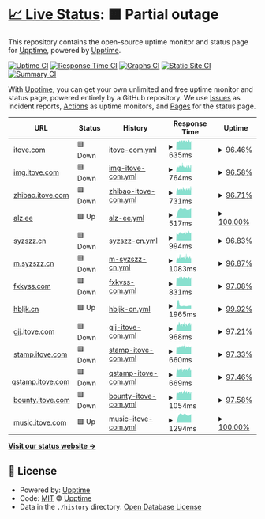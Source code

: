 # [📈 Live Status](https://up.itove.com): <!--live status--> **🟧 Partial outage**

This repository contains the open-source uptime monitor and status page for [Upptime](https://upptime.js.org), powered by [Upptime](https://github.com/upptime/upptime).

[![Uptime CI](https://github.com/alzee/up/workflows/Uptime%20CI/badge.svg)](https://github.com/alzee/up/actions?query=workflow%3A%22Uptime+CI%22)
[![Response Time CI](https://github.com/alzee/up/workflows/Response%20Time%20CI/badge.svg)](https://github.com/alzee/up/actions?query=workflow%3A%22Response+Time+CI%22)
[![Graphs CI](https://github.com/alzee/up/workflows/Graphs%20CI/badge.svg)](https://github.com/alzee/up/actions?query=workflow%3A%22Graphs+CI%22)
[![Static Site CI](https://github.com/alzee/up/workflows/Static%20Site%20CI/badge.svg)](https://github.com/alzee/up/actions?query=workflow%3A%22Static+Site+CI%22)
[![Summary CI](https://github.com/alzee/up/workflows/Summary%20CI/badge.svg)](https://github.com/alzee/up/actions?query=workflow%3A%22Summary+CI%22)

With [Upptime](https://upptime.js.org), you can get your own unlimited and free uptime monitor and status page, powered entirely by a GitHub repository. We use [Issues](https://github.com/upptime/upptime/issues) as incident reports, [Actions](https://github.com/alzee/up/actions) as uptime monitors, and [Pages](https://up.itove.com) for the status page.

<!--start: status pages-->
<!-- This summary is generated by Upptime (https://github.com/upptime/upptime) -->
<!-- Do not edit this manually, your changes will be overwritten -->
<!-- prettier-ignore -->
| URL | Status | History | Response Time | Uptime |
| --- | ------ | ------- | ------------- | ------ |
| <img alt="" src="https://icons.duckduckgo.com/ip3/itove.com.ico" height="13"> [itove.com](https://itove.com) | 🟥 Down | [itove-com.yml](https://github.com/alzee/up/commits/HEAD/history/itove-com.yml) | <details><summary><img alt="Response time graph" src="./graphs/itove-com/response-time-week.png" height="20"> 635ms</summary><br><a href="https://up.itove.com/history/itove-com"><img alt="Response time 634" src="https://img.shields.io/endpoint?url=https%3A%2F%2Fraw.githubusercontent.com%2Falzee%2Fup%2FHEAD%2Fapi%2Fitove-com%2Fresponse-time.json"></a><br><a href="https://up.itove.com/history/itove-com"><img alt="24-hour response time 641" src="https://img.shields.io/endpoint?url=https%3A%2F%2Fraw.githubusercontent.com%2Falzee%2Fup%2FHEAD%2Fapi%2Fitove-com%2Fresponse-time-day.json"></a><br><a href="https://up.itove.com/history/itove-com"><img alt="7-day response time 635" src="https://img.shields.io/endpoint?url=https%3A%2F%2Fraw.githubusercontent.com%2Falzee%2Fup%2FHEAD%2Fapi%2Fitove-com%2Fresponse-time-week.json"></a><br><a href="https://up.itove.com/history/itove-com"><img alt="30-day response time 634" src="https://img.shields.io/endpoint?url=https%3A%2F%2Fraw.githubusercontent.com%2Falzee%2Fup%2FHEAD%2Fapi%2Fitove-com%2Fresponse-time-month.json"></a><br><a href="https://up.itove.com/history/itove-com"><img alt="1-year response time 634" src="https://img.shields.io/endpoint?url=https%3A%2F%2Fraw.githubusercontent.com%2Falzee%2Fup%2FHEAD%2Fapi%2Fitove-com%2Fresponse-time-year.json"></a></details> | <details><summary><a href="https://up.itove.com/history/itove-com">96.46%</a></summary><a href="https://up.itove.com/history/itove-com"><img alt="All-time uptime 96.92%" src="https://img.shields.io/endpoint?url=https%3A%2F%2Fraw.githubusercontent.com%2Falzee%2Fup%2FHEAD%2Fapi%2Fitove-com%2Fuptime.json"></a><br><a href="https://up.itove.com/history/itove-com"><img alt="24-hour uptime 98.29%" src="https://img.shields.io/endpoint?url=https%3A%2F%2Fraw.githubusercontent.com%2Falzee%2Fup%2FHEAD%2Fapi%2Fitove-com%2Fuptime-day.json"></a><br><a href="https://up.itove.com/history/itove-com"><img alt="7-day uptime 96.46%" src="https://img.shields.io/endpoint?url=https%3A%2F%2Fraw.githubusercontent.com%2Falzee%2Fup%2FHEAD%2Fapi%2Fitove-com%2Fuptime-week.json"></a><br><a href="https://up.itove.com/history/itove-com"><img alt="30-day uptime 96.92%" src="https://img.shields.io/endpoint?url=https%3A%2F%2Fraw.githubusercontent.com%2Falzee%2Fup%2FHEAD%2Fapi%2Fitove-com%2Fuptime-month.json"></a><br><a href="https://up.itove.com/history/itove-com"><img alt="1-year uptime 96.92%" src="https://img.shields.io/endpoint?url=https%3A%2F%2Fraw.githubusercontent.com%2Falzee%2Fup%2FHEAD%2Fapi%2Fitove-com%2Fuptime-year.json"></a></details>
| <img alt="" src="https://icons.duckduckgo.com/ip3/img.itove.com.ico" height="13"> [img.itove.com](https://img.itove.com) | 🟥 Down | [img-itove-com.yml](https://github.com/alzee/up/commits/HEAD/history/img-itove-com.yml) | <details><summary><img alt="Response time graph" src="./graphs/img-itove-com/response-time-week.png" height="20"> 764ms</summary><br><a href="https://up.itove.com/history/img-itove-com"><img alt="Response time 847" src="https://img.shields.io/endpoint?url=https%3A%2F%2Fraw.githubusercontent.com%2Falzee%2Fup%2FHEAD%2Fapi%2Fimg-itove-com%2Fresponse-time.json"></a><br><a href="https://up.itove.com/history/img-itove-com"><img alt="24-hour response time 784" src="https://img.shields.io/endpoint?url=https%3A%2F%2Fraw.githubusercontent.com%2Falzee%2Fup%2FHEAD%2Fapi%2Fimg-itove-com%2Fresponse-time-day.json"></a><br><a href="https://up.itove.com/history/img-itove-com"><img alt="7-day response time 764" src="https://img.shields.io/endpoint?url=https%3A%2F%2Fraw.githubusercontent.com%2Falzee%2Fup%2FHEAD%2Fapi%2Fimg-itove-com%2Fresponse-time-week.json"></a><br><a href="https://up.itove.com/history/img-itove-com"><img alt="30-day response time 847" src="https://img.shields.io/endpoint?url=https%3A%2F%2Fraw.githubusercontent.com%2Falzee%2Fup%2FHEAD%2Fapi%2Fimg-itove-com%2Fresponse-time-month.json"></a><br><a href="https://up.itove.com/history/img-itove-com"><img alt="1-year response time 847" src="https://img.shields.io/endpoint?url=https%3A%2F%2Fraw.githubusercontent.com%2Falzee%2Fup%2FHEAD%2Fapi%2Fimg-itove-com%2Fresponse-time-year.json"></a></details> | <details><summary><a href="https://up.itove.com/history/img-itove-com">96.58%</a></summary><a href="https://up.itove.com/history/img-itove-com"><img alt="All-time uptime 97.03%" src="https://img.shields.io/endpoint?url=https%3A%2F%2Fraw.githubusercontent.com%2Falzee%2Fup%2FHEAD%2Fapi%2Fimg-itove-com%2Fuptime.json"></a><br><a href="https://up.itove.com/history/img-itove-com"><img alt="24-hour uptime 98.42%" src="https://img.shields.io/endpoint?url=https%3A%2F%2Fraw.githubusercontent.com%2Falzee%2Fup%2FHEAD%2Fapi%2Fimg-itove-com%2Fuptime-day.json"></a><br><a href="https://up.itove.com/history/img-itove-com"><img alt="7-day uptime 96.58%" src="https://img.shields.io/endpoint?url=https%3A%2F%2Fraw.githubusercontent.com%2Falzee%2Fup%2FHEAD%2Fapi%2Fimg-itove-com%2Fuptime-week.json"></a><br><a href="https://up.itove.com/history/img-itove-com"><img alt="30-day uptime 97.03%" src="https://img.shields.io/endpoint?url=https%3A%2F%2Fraw.githubusercontent.com%2Falzee%2Fup%2FHEAD%2Fapi%2Fimg-itove-com%2Fuptime-month.json"></a><br><a href="https://up.itove.com/history/img-itove-com"><img alt="1-year uptime 97.03%" src="https://img.shields.io/endpoint?url=https%3A%2F%2Fraw.githubusercontent.com%2Falzee%2Fup%2FHEAD%2Fapi%2Fimg-itove-com%2Fuptime-year.json"></a></details>
| <img alt="" src="https://icons.duckduckgo.com/ip3/zhibao.itove.com.ico" height="13"> [zhibao.itove.com](https://zhibao.itove.com) | 🟥 Down | [zhibao-itove-com.yml](https://github.com/alzee/up/commits/HEAD/history/zhibao-itove-com.yml) | <details><summary><img alt="Response time graph" src="./graphs/zhibao-itove-com/response-time-week.png" height="20"> 731ms</summary><br><a href="https://up.itove.com/history/zhibao-itove-com"><img alt="Response time 730" src="https://img.shields.io/endpoint?url=https%3A%2F%2Fraw.githubusercontent.com%2Falzee%2Fup%2FHEAD%2Fapi%2Fzhibao-itove-com%2Fresponse-time.json"></a><br><a href="https://up.itove.com/history/zhibao-itove-com"><img alt="24-hour response time 789" src="https://img.shields.io/endpoint?url=https%3A%2F%2Fraw.githubusercontent.com%2Falzee%2Fup%2FHEAD%2Fapi%2Fzhibao-itove-com%2Fresponse-time-day.json"></a><br><a href="https://up.itove.com/history/zhibao-itove-com"><img alt="7-day response time 731" src="https://img.shields.io/endpoint?url=https%3A%2F%2Fraw.githubusercontent.com%2Falzee%2Fup%2FHEAD%2Fapi%2Fzhibao-itove-com%2Fresponse-time-week.json"></a><br><a href="https://up.itove.com/history/zhibao-itove-com"><img alt="30-day response time 730" src="https://img.shields.io/endpoint?url=https%3A%2F%2Fraw.githubusercontent.com%2Falzee%2Fup%2FHEAD%2Fapi%2Fzhibao-itove-com%2Fresponse-time-month.json"></a><br><a href="https://up.itove.com/history/zhibao-itove-com"><img alt="1-year response time 730" src="https://img.shields.io/endpoint?url=https%3A%2F%2Fraw.githubusercontent.com%2Falzee%2Fup%2FHEAD%2Fapi%2Fzhibao-itove-com%2Fresponse-time-year.json"></a></details> | <details><summary><a href="https://up.itove.com/history/zhibao-itove-com">96.71%</a></summary><a href="https://up.itove.com/history/zhibao-itove-com"><img alt="All-time uptime 97.14%" src="https://img.shields.io/endpoint?url=https%3A%2F%2Fraw.githubusercontent.com%2Falzee%2Fup%2FHEAD%2Fapi%2Fzhibao-itove-com%2Fuptime.json"></a><br><a href="https://up.itove.com/history/zhibao-itove-com"><img alt="24-hour uptime 98.56%" src="https://img.shields.io/endpoint?url=https%3A%2F%2Fraw.githubusercontent.com%2Falzee%2Fup%2FHEAD%2Fapi%2Fzhibao-itove-com%2Fuptime-day.json"></a><br><a href="https://up.itove.com/history/zhibao-itove-com"><img alt="7-day uptime 96.71%" src="https://img.shields.io/endpoint?url=https%3A%2F%2Fraw.githubusercontent.com%2Falzee%2Fup%2FHEAD%2Fapi%2Fzhibao-itove-com%2Fuptime-week.json"></a><br><a href="https://up.itove.com/history/zhibao-itove-com"><img alt="30-day uptime 97.14%" src="https://img.shields.io/endpoint?url=https%3A%2F%2Fraw.githubusercontent.com%2Falzee%2Fup%2FHEAD%2Fapi%2Fzhibao-itove-com%2Fuptime-month.json"></a><br><a href="https://up.itove.com/history/zhibao-itove-com"><img alt="1-year uptime 97.14%" src="https://img.shields.io/endpoint?url=https%3A%2F%2Fraw.githubusercontent.com%2Falzee%2Fup%2FHEAD%2Fapi%2Fzhibao-itove-com%2Fuptime-year.json"></a></details>
| <img alt="" src="https://icons.duckduckgo.com/ip3/alz.ee.ico" height="13"> [alz.ee](https://alz.ee) | 🟩 Up | [alz-ee.yml](https://github.com/alzee/up/commits/HEAD/history/alz-ee.yml) | <details><summary><img alt="Response time graph" src="./graphs/alz-ee/response-time-week.png" height="20"> 517ms</summary><br><a href="https://up.itove.com/history/alz-ee"><img alt="Response time 537" src="https://img.shields.io/endpoint?url=https%3A%2F%2Fraw.githubusercontent.com%2Falzee%2Fup%2FHEAD%2Fapi%2Falz-ee%2Fresponse-time.json"></a><br><a href="https://up.itove.com/history/alz-ee"><img alt="24-hour response time 568" src="https://img.shields.io/endpoint?url=https%3A%2F%2Fraw.githubusercontent.com%2Falzee%2Fup%2FHEAD%2Fapi%2Falz-ee%2Fresponse-time-day.json"></a><br><a href="https://up.itove.com/history/alz-ee"><img alt="7-day response time 517" src="https://img.shields.io/endpoint?url=https%3A%2F%2Fraw.githubusercontent.com%2Falzee%2Fup%2FHEAD%2Fapi%2Falz-ee%2Fresponse-time-week.json"></a><br><a href="https://up.itove.com/history/alz-ee"><img alt="30-day response time 537" src="https://img.shields.io/endpoint?url=https%3A%2F%2Fraw.githubusercontent.com%2Falzee%2Fup%2FHEAD%2Fapi%2Falz-ee%2Fresponse-time-month.json"></a><br><a href="https://up.itove.com/history/alz-ee"><img alt="1-year response time 537" src="https://img.shields.io/endpoint?url=https%3A%2F%2Fraw.githubusercontent.com%2Falzee%2Fup%2FHEAD%2Fapi%2Falz-ee%2Fresponse-time-year.json"></a></details> | <details><summary><a href="https://up.itove.com/history/alz-ee">100.00%</a></summary><a href="https://up.itove.com/history/alz-ee"><img alt="All-time uptime 100.00%" src="https://img.shields.io/endpoint?url=https%3A%2F%2Fraw.githubusercontent.com%2Falzee%2Fup%2FHEAD%2Fapi%2Falz-ee%2Fuptime.json"></a><br><a href="https://up.itove.com/history/alz-ee"><img alt="24-hour uptime 100.00%" src="https://img.shields.io/endpoint?url=https%3A%2F%2Fraw.githubusercontent.com%2Falzee%2Fup%2FHEAD%2Fapi%2Falz-ee%2Fuptime-day.json"></a><br><a href="https://up.itove.com/history/alz-ee"><img alt="7-day uptime 100.00%" src="https://img.shields.io/endpoint?url=https%3A%2F%2Fraw.githubusercontent.com%2Falzee%2Fup%2FHEAD%2Fapi%2Falz-ee%2Fuptime-week.json"></a><br><a href="https://up.itove.com/history/alz-ee"><img alt="30-day uptime 100.00%" src="https://img.shields.io/endpoint?url=https%3A%2F%2Fraw.githubusercontent.com%2Falzee%2Fup%2FHEAD%2Fapi%2Falz-ee%2Fuptime-month.json"></a><br><a href="https://up.itove.com/history/alz-ee"><img alt="1-year uptime 100.00%" src="https://img.shields.io/endpoint?url=https%3A%2F%2Fraw.githubusercontent.com%2Falzee%2Fup%2FHEAD%2Fapi%2Falz-ee%2Fuptime-year.json"></a></details>
| <img alt="" src="https://icons.duckduckgo.com/ip3/syzszz.cn.ico" height="13"> [syzszz.cn](https://syzszz.cn) | 🟥 Down | [syzszz-cn.yml](https://github.com/alzee/up/commits/HEAD/history/syzszz-cn.yml) | <details><summary><img alt="Response time graph" src="./graphs/syzszz-cn/response-time-week.png" height="20"> 994ms</summary><br><a href="https://up.itove.com/history/syzszz-cn"><img alt="Response time 1063" src="https://img.shields.io/endpoint?url=https%3A%2F%2Fraw.githubusercontent.com%2Falzee%2Fup%2FHEAD%2Fapi%2Fsyzszz-cn%2Fresponse-time.json"></a><br><a href="https://up.itove.com/history/syzszz-cn"><img alt="24-hour response time 1025" src="https://img.shields.io/endpoint?url=https%3A%2F%2Fraw.githubusercontent.com%2Falzee%2Fup%2FHEAD%2Fapi%2Fsyzszz-cn%2Fresponse-time-day.json"></a><br><a href="https://up.itove.com/history/syzszz-cn"><img alt="7-day response time 994" src="https://img.shields.io/endpoint?url=https%3A%2F%2Fraw.githubusercontent.com%2Falzee%2Fup%2FHEAD%2Fapi%2Fsyzszz-cn%2Fresponse-time-week.json"></a><br><a href="https://up.itove.com/history/syzszz-cn"><img alt="30-day response time 1063" src="https://img.shields.io/endpoint?url=https%3A%2F%2Fraw.githubusercontent.com%2Falzee%2Fup%2FHEAD%2Fapi%2Fsyzszz-cn%2Fresponse-time-month.json"></a><br><a href="https://up.itove.com/history/syzszz-cn"><img alt="1-year response time 1063" src="https://img.shields.io/endpoint?url=https%3A%2F%2Fraw.githubusercontent.com%2Falzee%2Fup%2FHEAD%2Fapi%2Fsyzszz-cn%2Fresponse-time-year.json"></a></details> | <details><summary><a href="https://up.itove.com/history/syzszz-cn">96.83%</a></summary><a href="https://up.itove.com/history/syzszz-cn"><img alt="All-time uptime 94.42%" src="https://img.shields.io/endpoint?url=https%3A%2F%2Fraw.githubusercontent.com%2Falzee%2Fup%2FHEAD%2Fapi%2Fsyzszz-cn%2Fuptime.json"></a><br><a href="https://up.itove.com/history/syzszz-cn"><img alt="24-hour uptime 98.70%" src="https://img.shields.io/endpoint?url=https%3A%2F%2Fraw.githubusercontent.com%2Falzee%2Fup%2FHEAD%2Fapi%2Fsyzszz-cn%2Fuptime-day.json"></a><br><a href="https://up.itove.com/history/syzszz-cn"><img alt="7-day uptime 96.83%" src="https://img.shields.io/endpoint?url=https%3A%2F%2Fraw.githubusercontent.com%2Falzee%2Fup%2FHEAD%2Fapi%2Fsyzszz-cn%2Fuptime-week.json"></a><br><a href="https://up.itove.com/history/syzszz-cn"><img alt="30-day uptime 94.42%" src="https://img.shields.io/endpoint?url=https%3A%2F%2Fraw.githubusercontent.com%2Falzee%2Fup%2FHEAD%2Fapi%2Fsyzszz-cn%2Fuptime-month.json"></a><br><a href="https://up.itove.com/history/syzszz-cn"><img alt="1-year uptime 94.42%" src="https://img.shields.io/endpoint?url=https%3A%2F%2Fraw.githubusercontent.com%2Falzee%2Fup%2FHEAD%2Fapi%2Fsyzszz-cn%2Fuptime-year.json"></a></details>
| <img alt="" src="https://icons.duckduckgo.com/ip3/m.syzszz.cn.ico" height="13"> [m.syzszz.cn](https://m.syzszz.cn) | 🟥 Down | [m-syzszz-cn.yml](https://github.com/alzee/up/commits/HEAD/history/m-syzszz-cn.yml) | <details><summary><img alt="Response time graph" src="./graphs/m-syzszz-cn/response-time-week.png" height="20"> 1083ms</summary><br><a href="https://up.itove.com/history/m-syzszz-cn"><img alt="Response time 1102" src="https://img.shields.io/endpoint?url=https%3A%2F%2Fraw.githubusercontent.com%2Falzee%2Fup%2FHEAD%2Fapi%2Fm-syzszz-cn%2Fresponse-time.json"></a><br><a href="https://up.itove.com/history/m-syzszz-cn"><img alt="24-hour response time 998" src="https://img.shields.io/endpoint?url=https%3A%2F%2Fraw.githubusercontent.com%2Falzee%2Fup%2FHEAD%2Fapi%2Fm-syzszz-cn%2Fresponse-time-day.json"></a><br><a href="https://up.itove.com/history/m-syzszz-cn"><img alt="7-day response time 1083" src="https://img.shields.io/endpoint?url=https%3A%2F%2Fraw.githubusercontent.com%2Falzee%2Fup%2FHEAD%2Fapi%2Fm-syzszz-cn%2Fresponse-time-week.json"></a><br><a href="https://up.itove.com/history/m-syzszz-cn"><img alt="30-day response time 1102" src="https://img.shields.io/endpoint?url=https%3A%2F%2Fraw.githubusercontent.com%2Falzee%2Fup%2FHEAD%2Fapi%2Fm-syzszz-cn%2Fresponse-time-month.json"></a><br><a href="https://up.itove.com/history/m-syzszz-cn"><img alt="1-year response time 1102" src="https://img.shields.io/endpoint?url=https%3A%2F%2Fraw.githubusercontent.com%2Falzee%2Fup%2FHEAD%2Fapi%2Fm-syzszz-cn%2Fresponse-time-year.json"></a></details> | <details><summary><a href="https://up.itove.com/history/m-syzszz-cn">96.87%</a></summary><a href="https://up.itove.com/history/m-syzszz-cn"><img alt="All-time uptime 97.29%" src="https://img.shields.io/endpoint?url=https%3A%2F%2Fraw.githubusercontent.com%2Falzee%2Fup%2FHEAD%2Fapi%2Fm-syzszz-cn%2Fuptime.json"></a><br><a href="https://up.itove.com/history/m-syzszz-cn"><img alt="24-hour uptime 98.83%" src="https://img.shields.io/endpoint?url=https%3A%2F%2Fraw.githubusercontent.com%2Falzee%2Fup%2FHEAD%2Fapi%2Fm-syzszz-cn%2Fuptime-day.json"></a><br><a href="https://up.itove.com/history/m-syzszz-cn"><img alt="7-day uptime 96.87%" src="https://img.shields.io/endpoint?url=https%3A%2F%2Fraw.githubusercontent.com%2Falzee%2Fup%2FHEAD%2Fapi%2Fm-syzszz-cn%2Fuptime-week.json"></a><br><a href="https://up.itove.com/history/m-syzszz-cn"><img alt="30-day uptime 97.29%" src="https://img.shields.io/endpoint?url=https%3A%2F%2Fraw.githubusercontent.com%2Falzee%2Fup%2FHEAD%2Fapi%2Fm-syzszz-cn%2Fuptime-month.json"></a><br><a href="https://up.itove.com/history/m-syzszz-cn"><img alt="1-year uptime 97.29%" src="https://img.shields.io/endpoint?url=https%3A%2F%2Fraw.githubusercontent.com%2Falzee%2Fup%2FHEAD%2Fapi%2Fm-syzszz-cn%2Fuptime-year.json"></a></details>
| <img alt="" src="https://icons.duckduckgo.com/ip3/fxkyss.com.ico" height="13"> [fxkyss.com](https://fxkyss.com) | 🟥 Down | [fxkyss-com.yml](https://github.com/alzee/up/commits/HEAD/history/fxkyss-com.yml) | <details><summary><img alt="Response time graph" src="./graphs/fxkyss-com/response-time-week.png" height="20"> 831ms</summary><br><a href="https://up.itove.com/history/fxkyss-com"><img alt="Response time 836" src="https://img.shields.io/endpoint?url=https%3A%2F%2Fraw.githubusercontent.com%2Falzee%2Fup%2FHEAD%2Fapi%2Ffxkyss-com%2Fresponse-time.json"></a><br><a href="https://up.itove.com/history/fxkyss-com"><img alt="24-hour response time 854" src="https://img.shields.io/endpoint?url=https%3A%2F%2Fraw.githubusercontent.com%2Falzee%2Fup%2FHEAD%2Fapi%2Ffxkyss-com%2Fresponse-time-day.json"></a><br><a href="https://up.itove.com/history/fxkyss-com"><img alt="7-day response time 831" src="https://img.shields.io/endpoint?url=https%3A%2F%2Fraw.githubusercontent.com%2Falzee%2Fup%2FHEAD%2Fapi%2Ffxkyss-com%2Fresponse-time-week.json"></a><br><a href="https://up.itove.com/history/fxkyss-com"><img alt="30-day response time 836" src="https://img.shields.io/endpoint?url=https%3A%2F%2Fraw.githubusercontent.com%2Falzee%2Fup%2FHEAD%2Fapi%2Ffxkyss-com%2Fresponse-time-month.json"></a><br><a href="https://up.itove.com/history/fxkyss-com"><img alt="1-year response time 836" src="https://img.shields.io/endpoint?url=https%3A%2F%2Fraw.githubusercontent.com%2Falzee%2Fup%2FHEAD%2Fapi%2Ffxkyss-com%2Fresponse-time-year.json"></a></details> | <details><summary><a href="https://up.itove.com/history/fxkyss-com">97.08%</a></summary><a href="https://up.itove.com/history/fxkyss-com"><img alt="All-time uptime 97.45%" src="https://img.shields.io/endpoint?url=https%3A%2F%2Fraw.githubusercontent.com%2Falzee%2Fup%2FHEAD%2Fapi%2Ffxkyss-com%2Fuptime.json"></a><br><a href="https://up.itove.com/history/fxkyss-com"><img alt="24-hour uptime 98.97%" src="https://img.shields.io/endpoint?url=https%3A%2F%2Fraw.githubusercontent.com%2Falzee%2Fup%2FHEAD%2Fapi%2Ffxkyss-com%2Fuptime-day.json"></a><br><a href="https://up.itove.com/history/fxkyss-com"><img alt="7-day uptime 97.08%" src="https://img.shields.io/endpoint?url=https%3A%2F%2Fraw.githubusercontent.com%2Falzee%2Fup%2FHEAD%2Fapi%2Ffxkyss-com%2Fuptime-week.json"></a><br><a href="https://up.itove.com/history/fxkyss-com"><img alt="30-day uptime 97.45%" src="https://img.shields.io/endpoint?url=https%3A%2F%2Fraw.githubusercontent.com%2Falzee%2Fup%2FHEAD%2Fapi%2Ffxkyss-com%2Fuptime-month.json"></a><br><a href="https://up.itove.com/history/fxkyss-com"><img alt="1-year uptime 97.45%" src="https://img.shields.io/endpoint?url=https%3A%2F%2Fraw.githubusercontent.com%2Falzee%2Fup%2FHEAD%2Fapi%2Ffxkyss-com%2Fuptime-year.json"></a></details>
| <img alt="" src="https://icons.duckduckgo.com/ip3/hbljk.cn.ico" height="13"> [hbljk.cn](https://hbljk.cn) | 🟩 Up | [hbljk-cn.yml](https://github.com/alzee/up/commits/HEAD/history/hbljk-cn.yml) | <details><summary><img alt="Response time graph" src="./graphs/hbljk-cn/response-time-week.png" height="20"> 1965ms</summary><br><a href="https://up.itove.com/history/hbljk-cn"><img alt="Response time 1755" src="https://img.shields.io/endpoint?url=https%3A%2F%2Fraw.githubusercontent.com%2Falzee%2Fup%2FHEAD%2Fapi%2Fhbljk-cn%2Fresponse-time.json"></a><br><a href="https://up.itove.com/history/hbljk-cn"><img alt="24-hour response time 1649" src="https://img.shields.io/endpoint?url=https%3A%2F%2Fraw.githubusercontent.com%2Falzee%2Fup%2FHEAD%2Fapi%2Fhbljk-cn%2Fresponse-time-day.json"></a><br><a href="https://up.itove.com/history/hbljk-cn"><img alt="7-day response time 1965" src="https://img.shields.io/endpoint?url=https%3A%2F%2Fraw.githubusercontent.com%2Falzee%2Fup%2FHEAD%2Fapi%2Fhbljk-cn%2Fresponse-time-week.json"></a><br><a href="https://up.itove.com/history/hbljk-cn"><img alt="30-day response time 1755" src="https://img.shields.io/endpoint?url=https%3A%2F%2Fraw.githubusercontent.com%2Falzee%2Fup%2FHEAD%2Fapi%2Fhbljk-cn%2Fresponse-time-month.json"></a><br><a href="https://up.itove.com/history/hbljk-cn"><img alt="1-year response time 1755" src="https://img.shields.io/endpoint?url=https%3A%2F%2Fraw.githubusercontent.com%2Falzee%2Fup%2FHEAD%2Fapi%2Fhbljk-cn%2Fresponse-time-year.json"></a></details> | <details><summary><a href="https://up.itove.com/history/hbljk-cn">99.92%</a></summary><a href="https://up.itove.com/history/hbljk-cn"><img alt="All-time uptime 99.88%" src="https://img.shields.io/endpoint?url=https%3A%2F%2Fraw.githubusercontent.com%2Falzee%2Fup%2FHEAD%2Fapi%2Fhbljk-cn%2Fuptime.json"></a><br><a href="https://up.itove.com/history/hbljk-cn"><img alt="24-hour uptime 100.00%" src="https://img.shields.io/endpoint?url=https%3A%2F%2Fraw.githubusercontent.com%2Falzee%2Fup%2FHEAD%2Fapi%2Fhbljk-cn%2Fuptime-day.json"></a><br><a href="https://up.itove.com/history/hbljk-cn"><img alt="7-day uptime 99.92%" src="https://img.shields.io/endpoint?url=https%3A%2F%2Fraw.githubusercontent.com%2Falzee%2Fup%2FHEAD%2Fapi%2Fhbljk-cn%2Fuptime-week.json"></a><br><a href="https://up.itove.com/history/hbljk-cn"><img alt="30-day uptime 99.88%" src="https://img.shields.io/endpoint?url=https%3A%2F%2Fraw.githubusercontent.com%2Falzee%2Fup%2FHEAD%2Fapi%2Fhbljk-cn%2Fuptime-month.json"></a><br><a href="https://up.itove.com/history/hbljk-cn"><img alt="1-year uptime 99.88%" src="https://img.shields.io/endpoint?url=https%3A%2F%2Fraw.githubusercontent.com%2Falzee%2Fup%2FHEAD%2Fapi%2Fhbljk-cn%2Fuptime-year.json"></a></details>
| <img alt="" src="https://icons.duckduckgo.com/ip3/gjj.itove.com.ico" height="13"> [gjj.itove.com](https://gjj.itove.com) | 🟥 Down | [gjj-itove-com.yml](https://github.com/alzee/up/commits/HEAD/history/gjj-itove-com.yml) | <details><summary><img alt="Response time graph" src="./graphs/gjj-itove-com/response-time-week.png" height="20"> 968ms</summary><br><a href="https://up.itove.com/history/gjj-itove-com"><img alt="Response time 934" src="https://img.shields.io/endpoint?url=https%3A%2F%2Fraw.githubusercontent.com%2Falzee%2Fup%2FHEAD%2Fapi%2Fgjj-itove-com%2Fresponse-time.json"></a><br><a href="https://up.itove.com/history/gjj-itove-com"><img alt="24-hour response time 975" src="https://img.shields.io/endpoint?url=https%3A%2F%2Fraw.githubusercontent.com%2Falzee%2Fup%2FHEAD%2Fapi%2Fgjj-itove-com%2Fresponse-time-day.json"></a><br><a href="https://up.itove.com/history/gjj-itove-com"><img alt="7-day response time 968" src="https://img.shields.io/endpoint?url=https%3A%2F%2Fraw.githubusercontent.com%2Falzee%2Fup%2FHEAD%2Fapi%2Fgjj-itove-com%2Fresponse-time-week.json"></a><br><a href="https://up.itove.com/history/gjj-itove-com"><img alt="30-day response time 934" src="https://img.shields.io/endpoint?url=https%3A%2F%2Fraw.githubusercontent.com%2Falzee%2Fup%2FHEAD%2Fapi%2Fgjj-itove-com%2Fresponse-time-month.json"></a><br><a href="https://up.itove.com/history/gjj-itove-com"><img alt="1-year response time 934" src="https://img.shields.io/endpoint?url=https%3A%2F%2Fraw.githubusercontent.com%2Falzee%2Fup%2FHEAD%2Fapi%2Fgjj-itove-com%2Fresponse-time-year.json"></a></details> | <details><summary><a href="https://up.itove.com/history/gjj-itove-com">97.21%</a></summary><a href="https://up.itove.com/history/gjj-itove-com"><img alt="All-time uptime 97.55%" src="https://img.shields.io/endpoint?url=https%3A%2F%2Fraw.githubusercontent.com%2Falzee%2Fup%2FHEAD%2Fapi%2Fgjj-itove-com%2Fuptime.json"></a><br><a href="https://up.itove.com/history/gjj-itove-com"><img alt="24-hour uptime 99.11%" src="https://img.shields.io/endpoint?url=https%3A%2F%2Fraw.githubusercontent.com%2Falzee%2Fup%2FHEAD%2Fapi%2Fgjj-itove-com%2Fuptime-day.json"></a><br><a href="https://up.itove.com/history/gjj-itove-com"><img alt="7-day uptime 97.21%" src="https://img.shields.io/endpoint?url=https%3A%2F%2Fraw.githubusercontent.com%2Falzee%2Fup%2FHEAD%2Fapi%2Fgjj-itove-com%2Fuptime-week.json"></a><br><a href="https://up.itove.com/history/gjj-itove-com"><img alt="30-day uptime 97.55%" src="https://img.shields.io/endpoint?url=https%3A%2F%2Fraw.githubusercontent.com%2Falzee%2Fup%2FHEAD%2Fapi%2Fgjj-itove-com%2Fuptime-month.json"></a><br><a href="https://up.itove.com/history/gjj-itove-com"><img alt="1-year uptime 97.55%" src="https://img.shields.io/endpoint?url=https%3A%2F%2Fraw.githubusercontent.com%2Falzee%2Fup%2FHEAD%2Fapi%2Fgjj-itove-com%2Fuptime-year.json"></a></details>
| <img alt="" src="https://icons.duckduckgo.com/ip3/stamp.itove.com.ico" height="13"> [stamp.itove.com](https://stamp.itove.com) | 🟥 Down | [stamp-itove-com.yml](https://github.com/alzee/up/commits/HEAD/history/stamp-itove-com.yml) | <details><summary><img alt="Response time graph" src="./graphs/stamp-itove-com/response-time-week.png" height="20"> 660ms</summary><br><a href="https://up.itove.com/history/stamp-itove-com"><img alt="Response time 670" src="https://img.shields.io/endpoint?url=https%3A%2F%2Fraw.githubusercontent.com%2Falzee%2Fup%2FHEAD%2Fapi%2Fstamp-itove-com%2Fresponse-time.json"></a><br><a href="https://up.itove.com/history/stamp-itove-com"><img alt="24-hour response time 664" src="https://img.shields.io/endpoint?url=https%3A%2F%2Fraw.githubusercontent.com%2Falzee%2Fup%2FHEAD%2Fapi%2Fstamp-itove-com%2Fresponse-time-day.json"></a><br><a href="https://up.itove.com/history/stamp-itove-com"><img alt="7-day response time 660" src="https://img.shields.io/endpoint?url=https%3A%2F%2Fraw.githubusercontent.com%2Falzee%2Fup%2FHEAD%2Fapi%2Fstamp-itove-com%2Fresponse-time-week.json"></a><br><a href="https://up.itove.com/history/stamp-itove-com"><img alt="30-day response time 670" src="https://img.shields.io/endpoint?url=https%3A%2F%2Fraw.githubusercontent.com%2Falzee%2Fup%2FHEAD%2Fapi%2Fstamp-itove-com%2Fresponse-time-month.json"></a><br><a href="https://up.itove.com/history/stamp-itove-com"><img alt="1-year response time 670" src="https://img.shields.io/endpoint?url=https%3A%2F%2Fraw.githubusercontent.com%2Falzee%2Fup%2FHEAD%2Fapi%2Fstamp-itove-com%2Fresponse-time-year.json"></a></details> | <details><summary><a href="https://up.itove.com/history/stamp-itove-com">97.33%</a></summary><a href="https://up.itove.com/history/stamp-itove-com"><img alt="All-time uptime 97.66%" src="https://img.shields.io/endpoint?url=https%3A%2F%2Fraw.githubusercontent.com%2Falzee%2Fup%2FHEAD%2Fapi%2Fstamp-itove-com%2Fuptime.json"></a><br><a href="https://up.itove.com/history/stamp-itove-com"><img alt="24-hour uptime 99.24%" src="https://img.shields.io/endpoint?url=https%3A%2F%2Fraw.githubusercontent.com%2Falzee%2Fup%2FHEAD%2Fapi%2Fstamp-itove-com%2Fuptime-day.json"></a><br><a href="https://up.itove.com/history/stamp-itove-com"><img alt="7-day uptime 97.33%" src="https://img.shields.io/endpoint?url=https%3A%2F%2Fraw.githubusercontent.com%2Falzee%2Fup%2FHEAD%2Fapi%2Fstamp-itove-com%2Fuptime-week.json"></a><br><a href="https://up.itove.com/history/stamp-itove-com"><img alt="30-day uptime 97.66%" src="https://img.shields.io/endpoint?url=https%3A%2F%2Fraw.githubusercontent.com%2Falzee%2Fup%2FHEAD%2Fapi%2Fstamp-itove-com%2Fuptime-month.json"></a><br><a href="https://up.itove.com/history/stamp-itove-com"><img alt="1-year uptime 97.66%" src="https://img.shields.io/endpoint?url=https%3A%2F%2Fraw.githubusercontent.com%2Falzee%2Fup%2FHEAD%2Fapi%2Fstamp-itove-com%2Fuptime-year.json"></a></details>
| <img alt="" src="https://icons.duckduckgo.com/ip3/qstamp.itove.com.ico" height="13"> [qstamp.itove.com](https://qstamp.itove.com) | 🟥 Down | [qstamp-itove-com.yml](https://github.com/alzee/up/commits/HEAD/history/qstamp-itove-com.yml) | <details><summary><img alt="Response time graph" src="./graphs/qstamp-itove-com/response-time-week.png" height="20"> 669ms</summary><br><a href="https://up.itove.com/history/qstamp-itove-com"><img alt="Response time 676" src="https://img.shields.io/endpoint?url=https%3A%2F%2Fraw.githubusercontent.com%2Falzee%2Fup%2FHEAD%2Fapi%2Fqstamp-itove-com%2Fresponse-time.json"></a><br><a href="https://up.itove.com/history/qstamp-itove-com"><img alt="24-hour response time 631" src="https://img.shields.io/endpoint?url=https%3A%2F%2Fraw.githubusercontent.com%2Falzee%2Fup%2FHEAD%2Fapi%2Fqstamp-itove-com%2Fresponse-time-day.json"></a><br><a href="https://up.itove.com/history/qstamp-itove-com"><img alt="7-day response time 669" src="https://img.shields.io/endpoint?url=https%3A%2F%2Fraw.githubusercontent.com%2Falzee%2Fup%2FHEAD%2Fapi%2Fqstamp-itove-com%2Fresponse-time-week.json"></a><br><a href="https://up.itove.com/history/qstamp-itove-com"><img alt="30-day response time 676" src="https://img.shields.io/endpoint?url=https%3A%2F%2Fraw.githubusercontent.com%2Falzee%2Fup%2FHEAD%2Fapi%2Fqstamp-itove-com%2Fresponse-time-month.json"></a><br><a href="https://up.itove.com/history/qstamp-itove-com"><img alt="1-year response time 676" src="https://img.shields.io/endpoint?url=https%3A%2F%2Fraw.githubusercontent.com%2Falzee%2Fup%2FHEAD%2Fapi%2Fqstamp-itove-com%2Fresponse-time-year.json"></a></details> | <details><summary><a href="https://up.itove.com/history/qstamp-itove-com">97.46%</a></summary><a href="https://up.itove.com/history/qstamp-itove-com"><img alt="All-time uptime 97.77%" src="https://img.shields.io/endpoint?url=https%3A%2F%2Fraw.githubusercontent.com%2Falzee%2Fup%2FHEAD%2Fapi%2Fqstamp-itove-com%2Fuptime.json"></a><br><a href="https://up.itove.com/history/qstamp-itove-com"><img alt="24-hour uptime 99.38%" src="https://img.shields.io/endpoint?url=https%3A%2F%2Fraw.githubusercontent.com%2Falzee%2Fup%2FHEAD%2Fapi%2Fqstamp-itove-com%2Fuptime-day.json"></a><br><a href="https://up.itove.com/history/qstamp-itove-com"><img alt="7-day uptime 97.46%" src="https://img.shields.io/endpoint?url=https%3A%2F%2Fraw.githubusercontent.com%2Falzee%2Fup%2FHEAD%2Fapi%2Fqstamp-itove-com%2Fuptime-week.json"></a><br><a href="https://up.itove.com/history/qstamp-itove-com"><img alt="30-day uptime 97.77%" src="https://img.shields.io/endpoint?url=https%3A%2F%2Fraw.githubusercontent.com%2Falzee%2Fup%2FHEAD%2Fapi%2Fqstamp-itove-com%2Fuptime-month.json"></a><br><a href="https://up.itove.com/history/qstamp-itove-com"><img alt="1-year uptime 97.77%" src="https://img.shields.io/endpoint?url=https%3A%2F%2Fraw.githubusercontent.com%2Falzee%2Fup%2FHEAD%2Fapi%2Fqstamp-itove-com%2Fuptime-year.json"></a></details>
| <img alt="" src="https://icons.duckduckgo.com/ip3/bounty.itove.com.ico" height="13"> [bounty.itove.com](https://bounty.itove.com) | 🟥 Down | [bounty-itove-com.yml](https://github.com/alzee/up/commits/HEAD/history/bounty-itove-com.yml) | <details><summary><img alt="Response time graph" src="./graphs/bounty-itove-com/response-time-week.png" height="20"> 1054ms</summary><br><a href="https://up.itove.com/history/bounty-itove-com"><img alt="Response time 1067" src="https://img.shields.io/endpoint?url=https%3A%2F%2Fraw.githubusercontent.com%2Falzee%2Fup%2FHEAD%2Fapi%2Fbounty-itove-com%2Fresponse-time.json"></a><br><a href="https://up.itove.com/history/bounty-itove-com"><img alt="24-hour response time 1061" src="https://img.shields.io/endpoint?url=https%3A%2F%2Fraw.githubusercontent.com%2Falzee%2Fup%2FHEAD%2Fapi%2Fbounty-itove-com%2Fresponse-time-day.json"></a><br><a href="https://up.itove.com/history/bounty-itove-com"><img alt="7-day response time 1054" src="https://img.shields.io/endpoint?url=https%3A%2F%2Fraw.githubusercontent.com%2Falzee%2Fup%2FHEAD%2Fapi%2Fbounty-itove-com%2Fresponse-time-week.json"></a><br><a href="https://up.itove.com/history/bounty-itove-com"><img alt="30-day response time 1067" src="https://img.shields.io/endpoint?url=https%3A%2F%2Fraw.githubusercontent.com%2Falzee%2Fup%2FHEAD%2Fapi%2Fbounty-itove-com%2Fresponse-time-month.json"></a><br><a href="https://up.itove.com/history/bounty-itove-com"><img alt="1-year response time 1067" src="https://img.shields.io/endpoint?url=https%3A%2F%2Fraw.githubusercontent.com%2Falzee%2Fup%2FHEAD%2Fapi%2Fbounty-itove-com%2Fresponse-time-year.json"></a></details> | <details><summary><a href="https://up.itove.com/history/bounty-itove-com">97.58%</a></summary><a href="https://up.itove.com/history/bounty-itove-com"><img alt="All-time uptime 97.95%" src="https://img.shields.io/endpoint?url=https%3A%2F%2Fraw.githubusercontent.com%2Falzee%2Fup%2FHEAD%2Fapi%2Fbounty-itove-com%2Fuptime.json"></a><br><a href="https://up.itove.com/history/bounty-itove-com"><img alt="24-hour uptime 99.52%" src="https://img.shields.io/endpoint?url=https%3A%2F%2Fraw.githubusercontent.com%2Falzee%2Fup%2FHEAD%2Fapi%2Fbounty-itove-com%2Fuptime-day.json"></a><br><a href="https://up.itove.com/history/bounty-itove-com"><img alt="7-day uptime 97.58%" src="https://img.shields.io/endpoint?url=https%3A%2F%2Fraw.githubusercontent.com%2Falzee%2Fup%2FHEAD%2Fapi%2Fbounty-itove-com%2Fuptime-week.json"></a><br><a href="https://up.itove.com/history/bounty-itove-com"><img alt="30-day uptime 97.95%" src="https://img.shields.io/endpoint?url=https%3A%2F%2Fraw.githubusercontent.com%2Falzee%2Fup%2FHEAD%2Fapi%2Fbounty-itove-com%2Fuptime-month.json"></a><br><a href="https://up.itove.com/history/bounty-itove-com"><img alt="1-year uptime 97.95%" src="https://img.shields.io/endpoint?url=https%3A%2F%2Fraw.githubusercontent.com%2Falzee%2Fup%2FHEAD%2Fapi%2Fbounty-itove-com%2Fuptime-year.json"></a></details>
| <img alt="" src="https://icons.duckduckgo.com/ip3/music.itove.com.ico" height="13"> [music.itove.com](https://music.itove.com) | 🟩 Up | [music-itove-com.yml](https://github.com/alzee/up/commits/HEAD/history/music-itove-com.yml) | <details><summary><img alt="Response time graph" src="./graphs/music-itove-com/response-time-week.png" height="20"> 1294ms</summary><br><a href="https://up.itove.com/history/music-itove-com"><img alt="Response time 1305" src="https://img.shields.io/endpoint?url=https%3A%2F%2Fraw.githubusercontent.com%2Falzee%2Fup%2FHEAD%2Fapi%2Fmusic-itove-com%2Fresponse-time.json"></a><br><a href="https://up.itove.com/history/music-itove-com"><img alt="24-hour response time 1387" src="https://img.shields.io/endpoint?url=https%3A%2F%2Fraw.githubusercontent.com%2Falzee%2Fup%2FHEAD%2Fapi%2Fmusic-itove-com%2Fresponse-time-day.json"></a><br><a href="https://up.itove.com/history/music-itove-com"><img alt="7-day response time 1294" src="https://img.shields.io/endpoint?url=https%3A%2F%2Fraw.githubusercontent.com%2Falzee%2Fup%2FHEAD%2Fapi%2Fmusic-itove-com%2Fresponse-time-week.json"></a><br><a href="https://up.itove.com/history/music-itove-com"><img alt="30-day response time 1305" src="https://img.shields.io/endpoint?url=https%3A%2F%2Fraw.githubusercontent.com%2Falzee%2Fup%2FHEAD%2Fapi%2Fmusic-itove-com%2Fresponse-time-month.json"></a><br><a href="https://up.itove.com/history/music-itove-com"><img alt="1-year response time 1305" src="https://img.shields.io/endpoint?url=https%3A%2F%2Fraw.githubusercontent.com%2Falzee%2Fup%2FHEAD%2Fapi%2Fmusic-itove-com%2Fresponse-time-year.json"></a></details> | <details><summary><a href="https://up.itove.com/history/music-itove-com">100.00%</a></summary><a href="https://up.itove.com/history/music-itove-com"><img alt="All-time uptime 99.96%" src="https://img.shields.io/endpoint?url=https%3A%2F%2Fraw.githubusercontent.com%2Falzee%2Fup%2FHEAD%2Fapi%2Fmusic-itove-com%2Fuptime.json"></a><br><a href="https://up.itove.com/history/music-itove-com"><img alt="24-hour uptime 100.00%" src="https://img.shields.io/endpoint?url=https%3A%2F%2Fraw.githubusercontent.com%2Falzee%2Fup%2FHEAD%2Fapi%2Fmusic-itove-com%2Fuptime-day.json"></a><br><a href="https://up.itove.com/history/music-itove-com"><img alt="7-day uptime 100.00%" src="https://img.shields.io/endpoint?url=https%3A%2F%2Fraw.githubusercontent.com%2Falzee%2Fup%2FHEAD%2Fapi%2Fmusic-itove-com%2Fuptime-week.json"></a><br><a href="https://up.itove.com/history/music-itove-com"><img alt="30-day uptime 99.96%" src="https://img.shields.io/endpoint?url=https%3A%2F%2Fraw.githubusercontent.com%2Falzee%2Fup%2FHEAD%2Fapi%2Fmusic-itove-com%2Fuptime-month.json"></a><br><a href="https://up.itove.com/history/music-itove-com"><img alt="1-year uptime 99.96%" src="https://img.shields.io/endpoint?url=https%3A%2F%2Fraw.githubusercontent.com%2Falzee%2Fup%2FHEAD%2Fapi%2Fmusic-itove-com%2Fuptime-year.json"></a></details>

<!--end: status pages-->

[**Visit our status website →**](https://up.itove.com)

## 📄 License

- Powered by: [Upptime](https://github.com/upptime/upptime)
- Code: [MIT](./LICENSE) © [Upptime](https://upptime.js.org)
- Data in the `./history` directory: [Open Database License](https://opendatacommons.org/licenses/odbl/1-0/)
